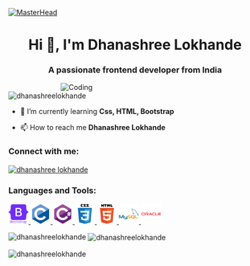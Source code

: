 [![MasterHead](https%3A%2F%2Fcdn.dribbble.com%2Fuserupload%2F23854044%2Ffile%2Foriginal-5e84ed56c6b3568265f5fafb6a8e4ecc.gif&imgrefurl=https%3A%2F%2Fdribbble.com%2Fshots%2F5574718-Web-development-animation&docid=q0epfIU-GtGc1M&tbnid=FB2mwNjt-WiSWM&vet=12ahUKEwiN7OPUzcaNAxUzmq8BHZBsEacQM3oECBoQAA..i&w=800&h=600&hcb=2&ved=2ahUKEwiN7OPUzcaNAxUzmq8BHZBsEacQM3oECBoQAA)](https://codegrills.in)<h1 align="center">Hi 👋, I'm Dhanashree Lokhande</h1>
<h3 align="center">A passionate frontend developer from India</h3>
<img align="right" alt="Coding" width="400" src="https://media.tenor.com/rePDfDWO3XoAAAAd/hacking.gif">

<p align="left"> <img src="https://komarev.com/ghpvc/?username=dhanashreelokhande&label=Profile%20views&color=0e75b6&style=flat" alt="dhanashreelokhande" /> </p>

- 🌱 I’m currently learning **Css, HTML, Bootstrap**

- 📫 How to reach me **Dhanashree Lokhande**

<h3 align="left">Connect with me:</h3>
<p align="left">
<a href="https://linkedin.com/in/dhanashree lokhande" target="blank"><img align="center" src="https://raw.githubusercontent.com/rahuldkjain/github-profile-readme-generator/master/src/images/icons/Social/linked-in-alt.svg" alt="dhanashree lokhande" height="30" width="40" /></a>
</p>

<h3 align="left">Languages and Tools:</h3>
<p align="left"> <a href="https://getbootstrap.com" target="_blank" rel="noreferrer"> <img src="https://raw.githubusercontent.com/devicons/devicon/master/icons/bootstrap/bootstrap-plain-wordmark.svg" alt="bootstrap" width="40" height="40"/> </a> <a href="https://www.cprogramming.com/" target="_blank" rel="noreferrer"> <img src="https://raw.githubusercontent.com/devicons/devicon/master/icons/c/c-original.svg" alt="c" width="40" height="40"/> </a> <a href="https://www.w3schools.com/cs/" target="_blank" rel="noreferrer"> <img src="https://raw.githubusercontent.com/devicons/devicon/master/icons/csharp/csharp-original.svg" alt="csharp" width="40" height="40"/> </a> <a href="https://www.w3schools.com/css/" target="_blank" rel="noreferrer"> <img src="https://raw.githubusercontent.com/devicons/devicon/master/icons/css3/css3-original-wordmark.svg" alt="css3" width="40" height="40"/> </a> <a href="https://www.w3.org/html/" target="_blank" rel="noreferrer"> <img src="https://raw.githubusercontent.com/devicons/devicon/master/icons/html5/html5-original-wordmark.svg" alt="html5" width="40" height="40"/> </a> <a href="https://www.mysql.com/" target="_blank" rel="noreferrer"> <img src="https://raw.githubusercontent.com/devicons/devicon/master/icons/mysql/mysql-original-wordmark.svg" alt="mysql" width="40" height="40"/> </a> <a href="https://www.oracle.com/" target="_blank" rel="noreferrer"> <img src="https://raw.githubusercontent.com/devicons/devicon/master/icons/oracle/oracle-original.svg" alt="oracle" width="40" height="40"/> </a> </p>

<p><img align="left" src="https://github-readme-stats.vercel.app/api/top-langs?username=dhanashreelokhande&show_icons=true&locale=en&layout=compact" alt="dhanashreelokhande" /></p>

<p>&nbsp;<img align="center" src="https://github-readme-stats.vercel.app/api?username=dhanashreelokhande&show_icons=true&locale=en" alt="dhanashreelokhande" /></p>

<p><img align="center" src="https://github-readme-streak-stats.herokuapp.com/?user=dhanashreelokhande&" alt="dhanashreelokhande" /></p>

